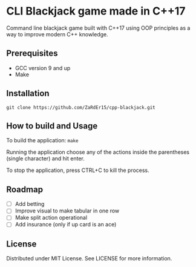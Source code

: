 # CLI Blackjack game made in C++17

Command line blackjack game built with C++17 using OOP principles as a way to improve modern C++ knowledge.

## Prerequisites
- GCC version 9 and up
- Make

## Installation
`git clone https://github.com/ZaRdEr15/cpp-blackjack.git`

## How to build and Usage
To build the application:
`make`

Running the application choose any of the actions inside the parentheses (single character) and hit enter.

To stop the application, press CTRL+C to kill the process.

## Roadmap
- [ ] Add betting
- [ ] Improve visual to make tabular in one row
- [ ] Make split action operational
- [ ] Add insurance (only if up card is an ace)

## License
Distributed under MIT License. See LICENSE for more information. 

